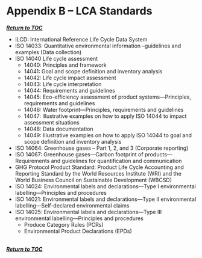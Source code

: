 #  Appendix B – LCA Standards

[**_Return to TOC_**](./toc.md)
<br>



- ILCD: International Reference Life Cycle Data System
- ISO 14033: Quantitative environmental information –guidelines and examples (Data collection)
- ISO 14040 Life cycle assessment
  - 14040: Principles and framework
  - 14041: Goal and scope definition and inventory analysis
  - 14042: Life cycle impact assessment
  - 14043: Life cycle interpretation
  - 14044: Requirements and guidelines
  - 14045: Eco-efficiency assessment of product systems—Principles, requirements and guidelines
  - 14046: Water footprint—Principles, requirements and guidelines
  - 14047: Illustrative examples on how to apply ISO 14044 to impact assessment situations
  - 14048: Data documentation
  - 14049: Illustrative examples on how to apply ISO 14044 to goal and scope definition and inventory analysis
- ISO 14064: Greenhouse gases – Part 1, 2, and 3 (Corporate reporting)
- ISO 14067: Greenhouse gases—Carbon footprint of products—Requirements and guidelines for quantification and communication
- GHG Protocol Product Standard: Product Life Cycle Accounting and Reporting Standard by the World Resources Institute (WRI) and the World Business Council on Sustainable Development (WBCSD)
- ISO 14024: Environmental labels and declarations—Type I environmental labelling—Principles and procedures
- ISO 14021: Environmental labels and declarations—Type II environmental labelling—Self-declared environmental claims
- ISO 14025: Environmental labels and declarations—Type III environmental labelling—Principles and procedures
  - Produce Category Rules (PCRs)
  - Environmental Product Declarations (EPDs)
  <br>
  

[**_Return to TOC_**](./toc.md)
